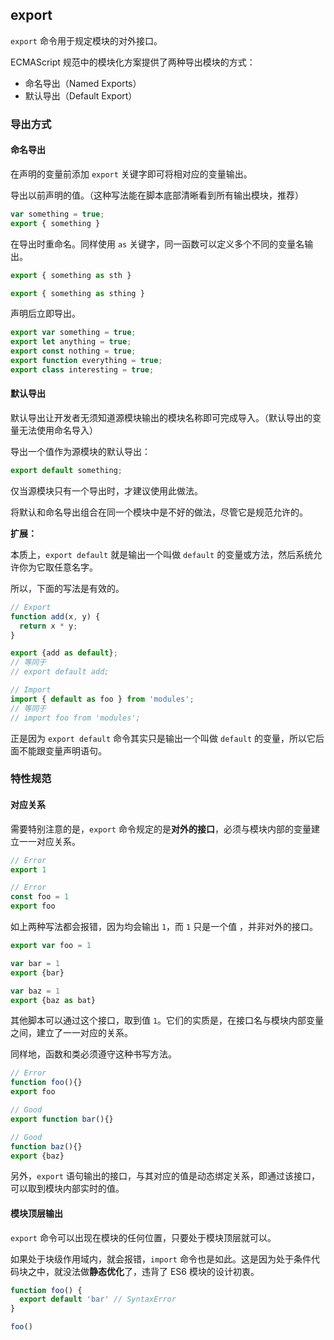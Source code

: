 ## export

`export` 命令用于规定模块的对外接口。

ECMAScript 规范中的模块化方案提供了两种导出模块的方式：

* 命名导出（Named Exports）
* 默认导出（Default Export）

### 导出方式

#### 命名导出

在声明的变量前添加 `export` 关键字即可将相对应的变量输出。

导出以前声明的值。（这种写法能在脚本底部清晰看到所有输出模块，推荐）

```js
var something = true;
export { something }
```

在导出时重命名。同样使用 `as` 关键字，同一函数可以定义多个不同的变量名输出。

```js
export { something as sth }

export { something as sthing }
```

声明后立即导出。

```js
export var something = true;
export let anything = true;
export const nothing = true;
export function everything = true;
export class interesting = true;
```

#### 默认导出

默认导出让开发者无须知道源模块输出的模块名称即可完成导入。（默认导出的变量无法使用命名导入）

导出一个值作为源模块的默认导出：

```js
export default something;
```

仅当源模块只有一个导出时，才建议使用此做法。

将默认和命名导出组合在同一个模块中是不好的做法，尽管它是规范允许的。

**扩展：**

本质上，`export default` 就是输出一个叫做 `default` 的变量或方法，然后系统允许你为它取任意名字。

所以，下面的写法是有效的。

```js
// Export
function add(x, y) {
  return x * y;
}

export {add as default};
// 等同于
// export default add;

// Import
import { default as foo } from 'modules';
// 等同于
// import foo from 'modules';
```

正是因为 `export default` 命令其实只是输出一个叫做 `default` 的变量，所以它后面不能跟变量声明语句。

### 特性规范

#### 对应关系

需要特别注意的是，`export` 命令规定的是**对外的接口**，必须与模块内部的变量建立一一对应关系。

```js
// Error
export 1

// Error
const foo = 1
export foo 
```

如上两种写法都会报错，因为均会输出 `1`，而 `1` 只是一个值 ，并非对外的接口。

```js
export var foo = 1

var bar = 1
export {bar}

var baz = 1
export {baz as bat}
```

其他脚本可以通过这个接口，取到值 `1`。它们的实质是，在接口名与模块内部变量之间，建立了一一对应的关系。

同样地，函数和类必须遵守这种书写方法。

```js
// Error
function foo(){}
export foo

// Good
export function bar(){}

// Good
function baz(){}
export {baz}
```

另外，`export` 语句输出的接口，与其对应的值是动态绑定关系，即通过该接口，可以取到模块内部实时的值。

#### 模块顶层输出

`export` 命令可以出现在模块的任何位置，只要处于模块顶层就可以。

如果处于块级作用域内，就会报错，`import` 命令也是如此。这是因为处于条件代码块之中，就没法做**静态优化**了，违背了 ES6 模块的设计初衷。

```js
function foo() {
  export default 'bar' // SyntaxError
}

foo()
```